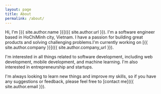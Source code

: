 ```yaml
---
layout: page
title: About
permalink: /about/
---
```


Hi, I'm [{{ site.author.name }}]({{ site.author.url }}). I'm a software engineer based in HoChiMinh city, Vietnam. I have a passion for building great products and solving challenging problems.I'm currently working on [{{ site.author.company }}]({{ site.author.company_url }}).

I'm interested in all things related to software development, including web development, mobile development, and machine learning. I'm also interested in entrepreneurship and startups.

I'm always looking to learn new things and improve my skills, so if you have any suggestions or feedback, please feel free to [contact me]({{ site.author.email }}).